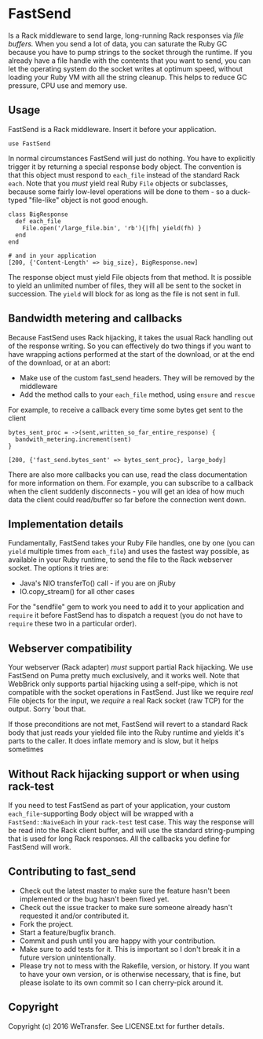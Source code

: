 # FastSend

Is a Rack middleware to send large, long-running Rack responses via _file buffers._
When you send a lot of data, you can saturate the Ruby GC because you have to pump
strings to the socket through the runtime. If you already have a file handle with
the contents that you want to send, you can let the operating system do the socket
writes at optimum speed, without loading your Ruby VM with all the string
cleanup. This helps to reduce GC pressure, CPU use and memory use.

## Usage

FastSend is a Rack middleware. Insert it before your application.

    use FastSend

In normal circumstances FastSend will just do nothing. You have to explicitly trigger it
by returning a special response body object. The convention is that this object must respond
to `each_file` instead of the standard Rack `each`. Note that you _must_ yield real Ruby `File`
objects or subclasses, because some fairly low-level operations will be done to them - so a duck-typed
"file-like" object is not good enough.

    class BigResponse
      def each_file
        File.open('/large_file.bin', 'rb'){|fh| yield(fh) }
      end
    end
    
    # and in your application
    [200, {'Content-Length' => big_size}, BigResponse.new]

The response object must yield File objects from that method. It is possible to yield an unlimited
number of files, they will all be sent to the socket in succession. The `yield` will block
for as long as the file is not sent in full.

## Bandwidth metering and callbacks

Because FastSend uses Rack hijacking, it takes the usual Rack handling out of the response writing.
So you can effectively do two things if you want to have wrapping actions performed at the start of
the download, or at the end of the download, or at an abort:

* Make use of the custom fast_send headers. They will be removed by the middleware
* Add the method calls to your `each_file` method, using `ensure` and `rescue`

For example, to receive a callback every time some bytes get sent to the client
  
    bytes_sent_proc = ->(sent,written_so_far_entire_response) {
      bandwith_metering.increment(sent)
    }
    
    [200, {'fast_send.bytes_sent' => bytes_sent_proc}, large_body]

There are also more callbacks you can use, read the class documentation for more information on them.
For example, you can subscribe to a callback when the client suddenly disconnects - you will get an idea
of how much data the client could read/buffer so far before the connection went down.

## Implementation details

Fundamentally, FastSend takes your Ruby File handles, one by one (you can `yield` multiple times from `each_file`)
and uses the fastest way possible, as available in your Ruby runtime, to send the file to the Rack webserver socket.
The options it tries are:

* Java's NIO transferTo() call - if you are on jRuby
* IO.copy_stream() for all other cases

For the "sendfile" gem to work you need to add it to your application and `require` it before FastSend
has to dispatch a request (you do not have to `require` these two in a particular order).

## Webserver compatibility

Your webserver (Rack adapter) _must_ support partial Rack hijacking. We use FastSend on Puma pretty much
exclusively, and it works well. Note that WebBrick only supports partial hijacking using a self-pipe, which
is not compatible with the socket operations in FastSend. Just like we require _real_ File objects for the
input, we _require_ a real Rack socket (raw TCP) for the output. Sorry 'bout that.

If those preconditions are not met, FastSend will revert to a standard Rack body that just reads your
yielded file into the Ruby runtime and yields it's parts to the caller. It does inflate memory and is
slow, but it helps sometimes

## Without Rack hijacking support or when using rack-test

If you need to test FastSend as part of your application, your custom `each_file`-supporting Body object
will be wrapped with a `FastSend::NaiveEach` in your `rack-test` test case. This way the response will
be read into the Rack client buffer, and will use the standard string-pumping that is used for long Rack
responses. All the callbacks you define for FastSend will work.

## Contributing to fast_send
 
* Check out the latest master to make sure the feature hasn't been implemented or the bug hasn't been fixed yet.
* Check out the issue tracker to make sure someone already hasn't requested it and/or contributed it.
* Fork the project.
* Start a feature/bugfix branch.
* Commit and push until you are happy with your contribution.
* Make sure to add tests for it. This is important so I don't break it in a future version unintentionally.
* Please try not to mess with the Rakefile, version, or history. If you want to have your own version, or is otherwise necessary, that is fine, but please isolate to its own commit so I can cherry-pick around it.

## Copyright

Copyright (c) 2016 WeTransfer. See LICENSE.txt for further details.